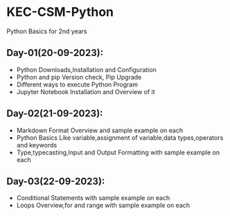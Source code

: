 # KEC-CSM-Python
Python Basics for 2nd years

## Day-01(20-09-2023):
  - Python Downloads,Installation and Configuration
  - Python and pip Version check, Pip Upgrade
  - Different ways to execute Python Program
  - Jupyter Notebook Installation and Overview of it

## Day-02(21-09-2023):
  - Markdown Format Overview and sample example on each
  - Python Basics Like variable,assignment of variable,data types,operators and keywords
  - Type,typecasting,Input and Output Formatting with sample example on each

## Day-03(22-09-2023):
  - Conditional Statements with sample example on each
  - Loops Overview,for and range with sample example on each
